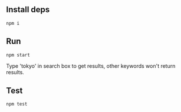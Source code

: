 ## Install deps

`npm i`

## Run

`npm start`

Type 'tokyo' in search box to get results, other keywords won't return results.

## Test

`npm test`
